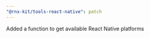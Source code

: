 ```yaml
---
"@rnx-kit/tools-react-native": patch
---
```


Added a function to get available React Native platforms
